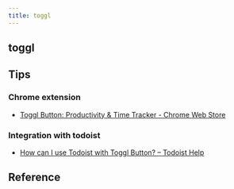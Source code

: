 ```yaml
---
title: toggl
---
```


## toggl


## Tips

### Chrome extension
* [Toggl Button: Productivity & Time Tracker - Chrome Web Store](https://chrome.google.com/webstore/detail/toggl-button-productivity/oejgccbfbmkkpaidnkphaiaecficdnfn?hl=en)

### Integration with todoist
* [How can I use Todoist with Toggl Button? – Todoist Help](https://support.todoist.com/hc/en-us/articles/212102645-How-can-I-use-Todoist-with-Toggl-Button-)

## Reference
